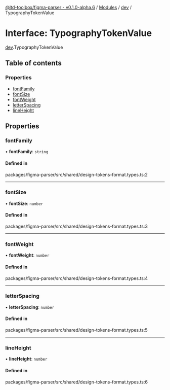 [@ltd-toolbox/figma-parser - v0.1.0-alpha.6](../README.md) / [Modules](../modules.md) / [dev](../modules/dev.md) / TypographyTokenValue

# Interface: TypographyTokenValue

[dev](../modules/dev.md).TypographyTokenValue

## Table of contents

### Properties

- [fontFamily](dev.TypographyTokenValue.md#fontfamily)
- [fontSize](dev.TypographyTokenValue.md#fontsize)
- [fontWeight](dev.TypographyTokenValue.md#fontweight)
- [letterSpacing](dev.TypographyTokenValue.md#letterspacing)
- [lineHeight](dev.TypographyTokenValue.md#lineheight)

## Properties

### fontFamily

• **fontFamily**: `string`

#### Defined in

packages/figma-parser/src/shared/design-tokens-format.types.ts:2

___

### fontSize

• **fontSize**: `number`

#### Defined in

packages/figma-parser/src/shared/design-tokens-format.types.ts:3

___

### fontWeight

• **fontWeight**: `number`

#### Defined in

packages/figma-parser/src/shared/design-tokens-format.types.ts:4

___

### letterSpacing

• **letterSpacing**: `number`

#### Defined in

packages/figma-parser/src/shared/design-tokens-format.types.ts:5

___

### lineHeight

• **lineHeight**: `number`

#### Defined in

packages/figma-parser/src/shared/design-tokens-format.types.ts:6
